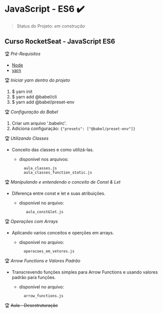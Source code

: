 # JavaScript - ES6 :heavy_check_mark:
> Status do Projeto: *em construção* 

## Curso RocketSeat - JavaScript ES6

:trophy: *Pré-Requisitos*

  - [Node](https://nodejs.org/en/download/)
  - [yarn](https://classic.yarnpkg.com/pt-BR/docs/install)


:trophy: *Iniciar yarn dentro do projeto*

1. $ yarn init
2. $ yarn add @babel/cli
3. $ yarn add @babel/preset-env

:trophy: *Configuração do Babel*

  1. Criar um arquivo '.babelrc'.
  2. Adiciona configuração:
     ``` {"presets": ["@babel/preset-env"]} ```

:trophy: *Utilizando Classes*

- Conceito das classes e como utilizá-las.

  - disponível nos arquivos:

    ```
      aula_classes.js
      aula_classes_function_static.js
    ```

:trophy: *Manipulando e entendendo o conceito de Const & Let*

 - Diferença entre const e let e suas atribuições.

   - disponível no arquivo:
     ```
        aula_const&let.js
     ```

:trophy: *Operações com Arrays*

- Aplicando varios conceitos e operções em arrays.
  - disponível no arquivo:

    ```
      operacoes_em_vetores.js
    ```

:trophy: *Arrow Functions e Valores Padrão*

- Transcrevendo funções simples para Arrow Functions e usando valores padrão para funções.

  - disponível no arquivo:

    ```
      arrow_functions.js
    ```

:trophy: ~~Aula - Desestruturação~~
